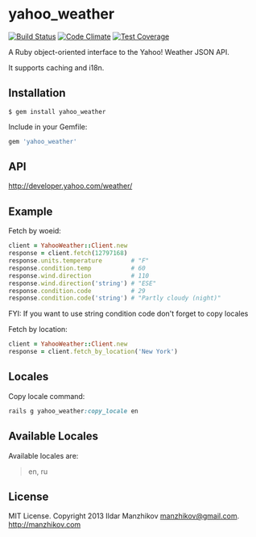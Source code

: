 # yahoo_weather 
[![Build Status](https://travis-ci.org/manzhikov/yahoo_weather.png?branch=master)](https://travis-ci.org/manzhikov/yahoo_weather)
[![Code Climate](https://codeclimate.com/github/manzhikov/yahoo_weather/badges/gpa.svg)](https://codeclimate.com/github/manzhikov/yahoo_weather)
[![Test Coverage](https://codeclimate.com/github/manzhikov/yahoo_weather/badges/coverage.svg)](https://codeclimate.com/github/manzhikov/yahoo_weather/coverage)

A Ruby object-oriented interface to the Yahoo! Weather JSON API.

It supports caching and i18n.


## Installation

    $ gem install yahoo_weather


Include in your Gemfile:

```ruby
gem 'yahoo_weather'
```

## API

http://developer.yahoo.com/weather/

## Example

Fetch by woeid:
```ruby
client = YahooWeather::Client.new
response = client.fetch(12797168)
response.units.temperature        # "F"
response.condition.temp           # 60
response.wind.direction           # 110
response.wind.direction('string') # "ESE"
response.condition.code           # 29
response.condition.code('string') # "Partly cloudy (night)"
```
FYI: If you want to use string condition code don't forget to copy locales

Fetch by location:
```ruby
client = YahooWeather::Client.new
response = client.fetch_by_location('New York')
```

## Locales

Copy locale command:

```ruby
rails g yahoo_weather:copy_locale en
```

## Available Locales

Available locales are:

> en, ru

## License

MIT License. Copyright 2013 Ildar Manzhikov <manzhikov@gmail.com>. http://manzhikov.com
